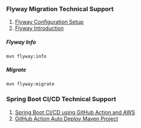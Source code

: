 ### Flyway Migration Technical Support

1. [Flyway Configuration Setup](https://flywaydb.org/documentation/usage/maven/)
2. [Flyway Introduction](https://www.tpisoftware.com/tpu/articleDetails/2422)

##### Flyway Info

```shell
mvn flyway:info
```

##### Migrate

```shell
mvn flyway:migrate
```

### Spring Boot CI/CD Technical Support

1. [Spring Boot CI/CD using GitHub Action and AWS](https://aws.plainenglish.io/hands-on-ci-cd-for-spring-boot-applications-using-github-actions-and-aws-1cbc1e2c9d54)
2. [GitHub Action Auto Deploy Maven Project](https://iter01.com/552705.html)